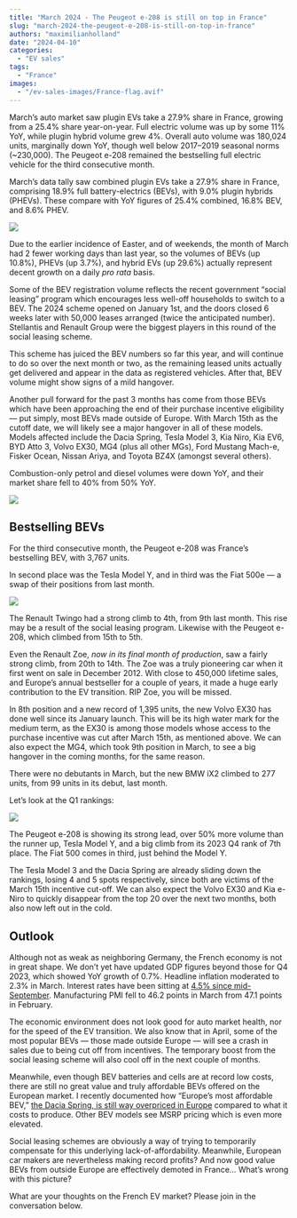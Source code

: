 ```yaml
---
title: "March 2024 - The Peugeot e-208 is still on top in France"
slug: "march-2024-the-peugeot-e-208-is-still-on-top-in-france"
authors: "maximilianholland"
date: "2024-04-10"
categories:
  - "EV sales"
tags:
  - "France"
images:
  - "/ev-sales-images/France-flag.avif"
---
```


March’s auto market saw plugin EVs take a 27.9% share in France, growing from a 25.4% share year-on-year. Full electric volume was up by some 11% YoY, while plugin hybrid volume grew 4%. Overall auto volume was 180,024 units, marginally down YoY, though well below 2017–2019 seasonal norms (~230,000). The Peugeot e-208 remained the bestselling full electric vehicle for the third consecutive month.

March’s data tally saw combined plugin EVs take a 27.9% share in France, comprising 18.9% full battery-electrics (BEVs), with 9.0% plugin hybrids (PHEVs). These compare with YoY figures of 25.4% combined, 16.8% BEV, and 8.6% PHEV.

![](/ev-sales-images/2024-03-France-Passenger-Auto-Registrations.avif)

Due to the earlier incidence of Easter, and of weekends, the month of March had 2 fewer working days than last year, so the volumes of BEVs (up 10.8%), PHEVs (up 3.7%), and hybrid EVs (up 29.6%) actually represent decent growth on a daily _pro rata_ basis.

Some of the BEV registration volume reflects the recent government “social leasing” program which encourages less well-off households to switch to a BEV. The 2024 scheme opened on January 1st, and the doors closed 6 weeks later with 50,000 leases arranged (twice the anticipated number). Stellantis and Renault Group were the biggest players in this round of the social leasing scheme.

This scheme has juiced the BEV numbers so far this year, and will continue to do so over the next month or two, as the remaining leased units actually get delivered and appear in the data as registered vehicles. After that, BEV volume might show signs of a mild hangover.

Another pull forward for the past 3 months has come from those BEVs which have been approaching the end of their purchase incentive eligibility — put simply, most BEVs made outside of Europe. With March 15th as the cutoff date, we will likely see a major hangover in all of these models. Models affected include the Dacia Spring, Tesla Model 3, Kia Niro, Kia EV6, BYD Atto 3, Volvo EX30, MG4 (plus all other MGs), Ford Mustang Mach-e, Fisker Ocean, Nissan Ariya, and Toyota BZ4X (amongst several others).

Combustion-only petrol and diesel volumes were down YoY, and their market share fell to 40% from 50% YoY.

![](/ev-sales-images/2024-03-France-Monthly-Powertrain-Market-Share.avif)

## Bestselling BEVs

For the third consecutive month, the Peugeot e-208 was France’s bestselling BEV, with 3,767 units.

In second place was the Tesla Model Y, and in third was the Fiat 500e — a swap of their positions from last month.

![](/ev-sales-images/2024-03-France-BEVs.avif)

The Renault Twingo had a strong climb to 4th, from 9th last month. This rise may be a result of the social leasing program. Likewise with the Peugeot e-208, which climbed from 15th to 5th.

Even the Renault Zoe, _now in its final month of production_, saw a fairly strong climb, from 20th to 14th. The Zoe was a truly pioneering car when it first went on sale in December 2012. With close to 450,000 lifetime sales, and Europe’s annual bestseller for a couple of years, it made a huge early contribution to the EV transition. RIP Zoe, you will be missed.

In 8th position and a new record of 1,395 units, the new Volvo EX30 has done well since its January launch. This will be its high water mark for the medium term, as the EX30 is among those models whose access to the purchase incentive was cut after March 15th, as mentioned above. We can also expect the MG4, which took 9th position in March, to see a big hangover in the coming months, for the same reason.

There were no debutants in March, but the new BMW iX2 climbed to 277 units, from 99 units in its debut, last month.

Let’s look at the Q1 rankings:

![](/ev-sales-images/2024-03-France-BEVs-Trailing-Qtr.avif)

The Peugeot e-208 is showing its strong lead, over 50% more volume than the runner up, Tesla Model Y, and a big climb from its 2023 Q4 rank of 7th place. The Fiat 500 comes in third, just behind the Model Y.

The Tesla Model 3 and the Dacia Spring are already sliding down the rankings, losing 4 and 5 spots respectively, since both are victims of the March 15th incentive cut-off. We can also expect the Volvo EX30 and Kia e-Niro to quickly disappear from the top 20 over the next two months, both also now left out in the cold.

## Outlook

Although not as weak as neighboring Germany, the French economy is not in great shape. We don’t yet have updated GDP figures beyond those for Q4 2023, which showed YoY growth of 0.7%. Headline inflation moderated to 2.3% in March. Interest rates have been sitting at [4.5% since mid-September](https://tradingeconomics.com/france/indicators). Manufacturing PMI fell to 46.2 points in March from 47.1 points in February.

The economic environment does not look good for auto market health, nor for the speed of the EV transition. We also know that in April, some of the most popular BEVs — those made outside Europe — will see a crash in sales due to being cut off from incentives. The temporary boost from the social leasing scheme will also cool off in the next couple of months.

Meanwhile, even though BEV batteries and cells are at record low costs, there are still no great value and truly affordable BEVs offered on the European market. I recently documented how “Europe’s most affordable BEV,” [the Dacia Spring, is still way overpriced in Europe](/2024/04/15/will-dacia-springs-competitors-in-china-come-to-europe/) compared to what it costs to produce. Other BEV models see MSRP pricing which is even more elevated.

Social leasing schemes are obviously a way of trying to temporarily compensate for this underlying lack-of-affordability. Meanwhile, European car makers are nevertheless making record profits? And now good value BEVs from outside Europe are effectively demoted in France… What’s wrong with this picture?

What are your thoughts on the French EV market? Please join in the conversation below.